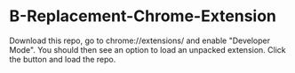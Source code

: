 # B-Replacement-Chrome-Extension
Download this repo, go to chrome://extensions/ and enable "Developer Mode". You should then see an option to load an unpacked extension. Click the button and load the repo.
